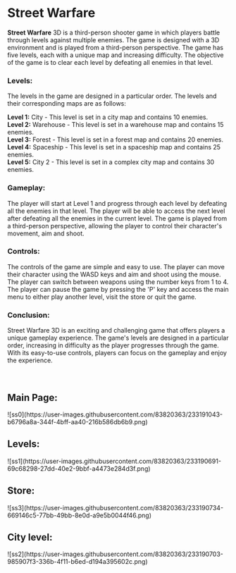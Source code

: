 # Street Warfare

<b>Street Warfare</b> 3D is a third-person shooter game in which players battle through levels against multiple enemies. The game is designed with a 3D environment and is played from a third-person perspective. The game has five levels, each with a unique map and increasing difficulty. The objective of the game is to clear each level by defeating all enemies in that level.</br> 

<h3>Levels:</h3>
The levels in the game are designed in a particular order. The levels and their corresponding maps are as follows:</br> 

<b> Level 1:</b>  City - This level is set in a city map and contains 10 enemies.</br> 
<b> Level 2:</b>  Warehouse - This level is set in a warehouse map and contains 15 enemies.</br> 
<b> Level 3:</b>  Forest - This level is set in a forest map and contains 20 enemies.</br> 
<b> Level 4:</b>  Spaceship - This level is set in a spaceship map and contains 25 enemies.</br> 
<b> Level 5:</b>  City 2 - This level is set in a complex city map and contains 30 enemies.</br> 

<h3>Gameplay:</h3>
The player will start at Level 1 and progress through each level by defeating all the enemies in that level. The player will be able to access the next level after defeating all the enemies in the current level. The game is played from a third-person perspective, allowing the player to control their character's movement, aim and shoot.</br> 

<h3>Controls:</h3>
The controls of the game are simple and easy to use. The player can move their character using the WASD keys and aim and shoot using the mouse. The player can switch between weapons using the number keys from 1 to 4. The player can pause the game by pressing the 'P' key and access the main menu to either play another level, visit the store or quit the game.</br> 

<h3>Conclusion:</h3>
Street Warfare 3D is an exciting and challenging game that offers players a unique gameplay experience. The game's levels are designed in a particular order, increasing in difficulty as the player progresses through the game. With its easy-to-use controls, players can focus on the gameplay and enjoy the experience.</br></br></br>

<h2>Main Page:</h2>
![ss0](https://user-images.githubusercontent.com/83820363/233191043-b6796a8a-344f-4bff-aa40-216b586db6b9.png)

<h2>Levels:</h2>
![ss1](https://user-images.githubusercontent.com/83820363/233190691-69c68298-27dd-40e2-9bbf-a4473e284d3f.png)

<h2>Store:</h2>
![ss3](https://user-images.githubusercontent.com/83820363/233190734-669146c5-77bb-49bb-8e0d-a9e5b0044f46.png)

<h2>City level:</h2>
![ss2](https://user-images.githubusercontent.com/83820363/233190703-985907f3-336b-4f11-b6ed-d194a395602c.png)



